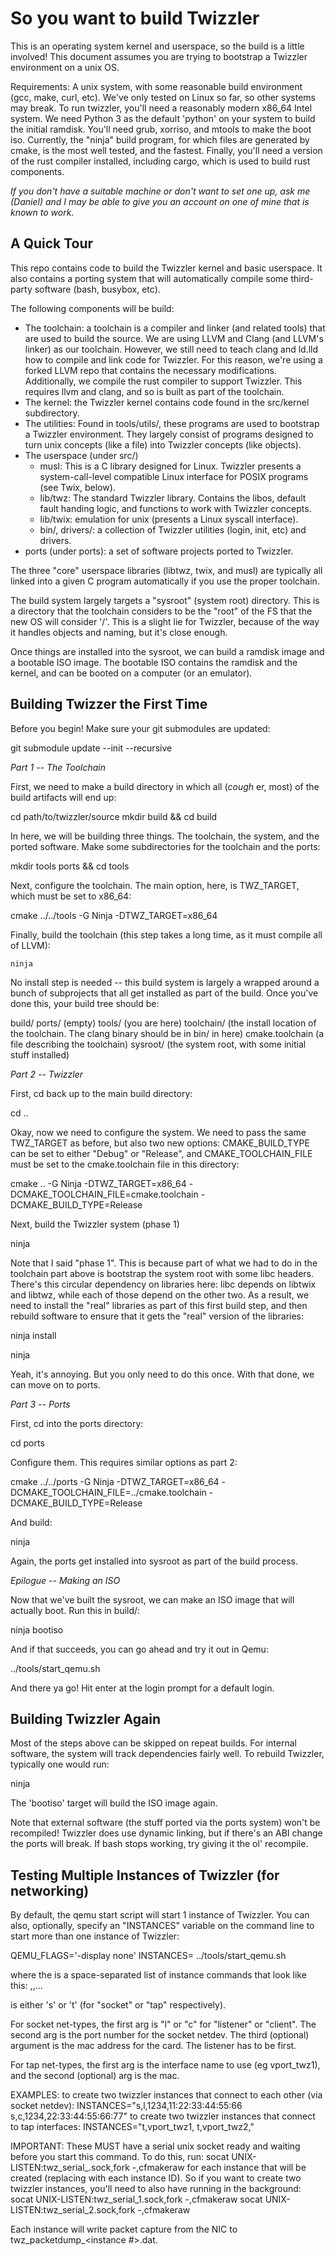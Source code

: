 So you want to build Twizzler
=============================

This is an operating system kernel and userspace, so the build is a little involved! This document
assumes you are trying to bootstrap a Twizzler environment on a unix OS.

Requirements: A unix system, with some reasonable build environment (gcc, make, curl, etc). We've
only tested on Linux so far, so other systems may break. To run twizzler, you'll need a reasonably
modern x86_64 Intel system. We need Python 3 as the default 'python' on your system to build the
initial ramdisk. You'll need grub, xorriso, and mtools to make the boot iso. Currently, the "ninja"
build program, for which files are generated by cmake, is the most well tested, and the fastest.
Finally, you'll need a version of the rust compiler installed, including cargo, which is used to
build rust components.

*If you don't have a suitable machine or don't want to set one up, ask me (Daniel) and I may be able
to give you an account on one of mine that is known to work.*

A Quick Tour
------------
This repo contains code to build the Twizzler kernel and basic userspace. It also contains a porting
system that will automatically compile some third-party software (bash, busybox, etc).

The following components will be build:
 * The toolchain: a toolchain is a compiler and linker (and related tools) that are used to build
   the source. We are using LLVM and Clang (and LLVM's linker) as our toolchain. However, we still
   need to teach clang and ld.lld how to compile and link code for Twizzler. For this reason, we're
   using a forked LLVM repo that contains the necessary modifications. Additionally, we compile the
   rust compiler to support Twizzler. This requires llvm and clang, and so is built as part of the
   toolchain.
 * The kernel: the Twizzler kernel contains code found in the src/kernel subdirectory.
 * The utilities: Found in tools/utils/, these programs are used to bootstrap a Twizzler environment. They
   largely consist of programs designed to turn unix concepts (like a file) into Twizzler concepts
   (like objects).
 * The userspace (under src/)
   * musl: This is a C library designed for Linux. Twizzler presents a system-call-level compatible
     Linux interface for POSIX programs (see Twix, below).
   * lib/twz: The standard Twizzler library. Contains the libos, default fault handing logic, and
	 functions to work with Twizzler concepts.
   * lib/twix: emulation for unix (presents a Linux syscall interface).
   * bin/, drivers/: a collection of Twizzler utilities (login, init, etc) and drivers.
 * ports (under ports): a set of software projects ported to Twizzler.

The three "core" userspace libraries (libtwz, twix, and musl) are typically all linked into a given
C program automatically if you use the proper toolchain.

The build system largely targets a "sysroot" (system root) directory. This is a directory that the
toolchain considers to be the "root" of the FS that the new OS will consider '/'. This is a slight
lie for Twizzler, because of the way it handles objects and naming, but it's close enough.

Once things are installed into the sysroot, we can build a ramdisk image and a bootable ISO image.
The bootable ISO contains the ramdisk and the kernel, and can be booted on a computer (or an
emulator).

Building Twizzer the First Time
-------------------------------

Before you begin! Make sure your git submodules are updated:

   git submodule update --init --recursive

*Part 1 -- The Toolchain*

First, we need to make a build directory in which all (*cough* er, most) of the build artifacts will
end up:
   
   cd path/to/twizzler/source
   mkdir build && cd build

In here, we will be building three things. The toolchain, the system, and the ported software. Make
some subdirectories for the toolchain and the ports:

   mkdir tools ports && cd tools

Next, configure the toolchain. The main option, here, is TWZ_TARGET, which must be set to x86_64:

   cmake ../../tools -G Ninja -DTWZ_TARGET=x86_64

Finally, build the toolchain (this step takes a long time, as it must compile all of LLVM):

	ninja

No install step is needed -- this build system is largely a wrapped around a bunch of subprojects
that all get installed as part of the build. Once you've done this, your build tree should be:

build/
  ports/ (empty)
  tools/ (you are here)
    toolchain/ (the install location of the toolchain. The clang binary should be in bin/ in here)
  cmake.toolchain (a file describing the toolchain)
  sysroot/ (the system root, with some initial stuff installed)

*Part 2 -- Twizzler*

First, cd back up to the main build directory:

   cd ..

Okay, now we need to configure the system. We need to pass the same TWZ_TARGET as before, but also
two new options: CMAKE_BUILD_TYPE can be set to either "Debug" or "Release", and
CMAKE_TOOLCHAIN_FILE must be set to the cmake.toolchain file in this directory:

   cmake .. -G Ninja -DTWZ_TARGET=x86_64 -DCMAKE_TOOLCHAIN_FILE=cmake.toolchain -DCMAKE_BUILD_TYPE=Release

Next, build the Twizzler system (phase 1)

   ninja

Note that I said "phase 1". This is because part of what we had to do in the toolchain part above
is bootstrap the system root with some libc headers. There's this circular dependency on libraries
here: libc depends on libtwix and libtwz, while each of those depend on the other two. As a result,
we need to install the "real" libraries as part of this first build step, and then rebuild software
to ensure that it gets the "real" version of the libraries:

   ninja install

   ninja

Yeah, it's annoying. But you only need to do this once. With that done, we can move on to ports.

*Part 3 -- Ports*

First, cd into the ports directory:

   cd ports

Configure them. This requires similar options as part 2:

   cmake ../../ports -G Ninja -DTWZ_TARGET=x86_64 -DCMAKE_TOOLCHAIN_FILE=../cmake.toolchain -DCMAKE_BUILD_TYPE=Release

And build:

   ninja

Again, the ports get installed into sysroot as part of the build process.

*Epilogue -- Making an ISO*

Now that we've built the sysroot, we can make an ISO image that will actually boot. Run this in
build/:

   ninja bootiso

And if that succeeds, you can go ahead and try it out in Qemu:

   ../tools/start_qemu.sh

And there ya go! Hit enter at the login prompt for a default login.

Building Twizzler Again
-----------------------

Most of the steps above can be skipped on repeat builds. For internal software, the system will
track dependencies fairly well. To rebuild Twizzler, typically one would run:

   ninja

The 'bootiso' target will build the ISO image again.

Note that external software (the stuff ported via the ports system) won't be recompiled! Twizzler
does use dynamic linking, but if there's an ABI change the ports will break. If bash stops working,
try giving it the ol' recompile.

Testing Multiple Instances of Twizzler (for networking)
-------------------------------------------------------
By default, the qemu start script will start 1 instance of Twizzler. You can also, optionally, specify
an "INSTANCES" variable on the command line to start more than one instance of Twizzler:

QEMU_FLAGS='-display none' INSTANCES=<instance command line> ../tools/start_qemu.sh

where the <instance command line> is a space-separated list of instance commands that look like this:
<net-type>,<arg>,<arg>...

<net-type> is either 's' or 't' (for "socket" or "tap" respectively).

For socket net-types, the first arg is "l" or "c" for "listener" or "client". The second arg is the port
number for the socket netdev. The third (optional) argument is the mac address for the card. The listener
has to be first.

For tap net-types, the first arg is the interface name to use (eg vport_twz1), and the second (optional) arg is the mac.

EXAMPLES:
to create two twizzler instances that connect to each other (via socket netdev): INSTANCES="s,l,1234,11:22:33:44:55:66 s,c,1234,22:33:44:55:66:77"
to create two twizzler instances that connect to tap interfaces: INSTANCES="t,vport_twz1,<mac> t,vport_twz2,<mac>"

IMPORTANT: These MUST have a serial unix socket ready and waiting before you start this command. To
do this, run:
	socat UNIX-LISTEN:twz_serial_<N>.sock,fork -,cfmakeraw
for each instance that will be created (replacing <N> with each instance ID). So if you want to
create two twizzler instances, you'll need to also have running in the background:
	socat UNIX-LISTEN:twz_serial_1.sock,fork -,cfmakeraw
	socat UNIX-LISTEN:twz_serial_2.sock,fork -,cfmakeraw

Each instance will write packet capture from the NIC to twz_packetdump_<instance #>.dat.
